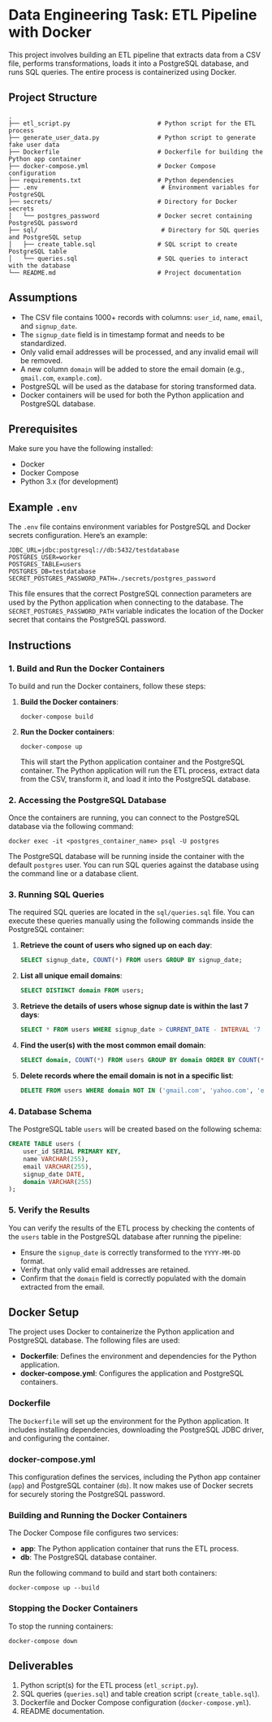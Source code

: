 # Data Engineering Task: ETL Pipeline with Docker

This project involves building an ETL pipeline that extracts data from a CSV file, performs transformations, loads it into a PostgreSQL database, and runs SQL queries. The entire process is containerized using Docker.

## Project Structure

```
.
├── etl_script.py                        # Python script for the ETL process
├── generate_user_data.py                # Python script to generate fake user data
├── Dockerfile                           # Dockerfile for building the Python app container
├── docker-compose.yml                   # Docker Compose configuration
├── requirements.txt                     # Python dependencies
├── .env                                  # Environment variables for PostgreSQL
├── secrets/                             # Directory for Docker secrets
│   └── postgres_password                # Docker secret containing PostgreSQL password
├── sql/                                  # Directory for SQL queries and PostgreSQL setup
│   ├── create_table.sql                 # SQL script to create PostgreSQL table
│   └── queries.sql                      # SQL queries to interact with the database
└── README.md                            # Project documentation
```

## Assumptions

- The CSV file contains 1000+ records with columns: `user_id`, `name`, `email`, and `signup_date`.
- The `signup_date` field is in timestamp format and needs to be standardized.
- Only valid email addresses will be processed, and any invalid email will be removed.
- A new column `domain` will be added to store the email domain (e.g., `gmail.com`, `example.com`).
- PostgreSQL will be used as the database for storing transformed data.
- Docker containers will be used for both the Python application and PostgreSQL database.

## Prerequisites

Make sure you have the following installed:

- Docker
- Docker Compose
- Python 3.x (for development)


## Example `.env`

The `.env` file contains environment variables for PostgreSQL and Docker secrets configuration. Here’s an example:

```
JDBC_URL=jdbc:postgresql://db:5432/testdatabase
POSTGRES_USER=worker
POSTGRES_TABLE=users
POSTGRES_DB=testdatabase
SECRET_POSTGRES_PASSWORD_PATH=./secrets/postgres_password
```

This file ensures that the correct PostgreSQL connection parameters are used by the Python application when connecting to the database. The `SECRET_POSTGRES_PASSWORD_PATH` variable indicates the location of the Docker secret that contains the PostgreSQL password.

## Instructions

### 1. **Build and Run the Docker Containers**

To build and run the Docker containers, follow these steps:

1. **Build the Docker containers**:
   ```
   docker-compose build
   ```

2. **Run the Docker containers**:
   ```
   docker-compose up
   ```

   This will start the Python application container and the PostgreSQL container. The Python application will run the ETL process, extract data from the CSV, transform it, and load it into the PostgreSQL database.

### 2. **Accessing the PostgreSQL Database**

Once the containers are running, you can connect to the PostgreSQL database via the following command:

```
docker exec -it <postgres_container_name> psql -U postgres
```

The PostgreSQL database will be running inside the container with the default `postgres` user. You can run SQL queries against the database using the command line or a database client.

### 3. **Running SQL Queries**

The required SQL queries are located in the `sql/queries.sql` file. You can execute these queries manually using the following commands inside the PostgreSQL container:

1. **Retrieve the count of users who signed up on each day**:
   ```sql
   SELECT signup_date, COUNT(*) FROM users GROUP BY signup_date;
   ```

2. **List all unique email domains**:
   ```sql
   SELECT DISTINCT domain FROM users;
   ```

3. **Retrieve the details of users whose signup date is within the last 7 days**:
   ```sql
   SELECT * FROM users WHERE signup_date > CURRENT_DATE - INTERVAL '7 days';
   ```

4. **Find the user(s) with the most common email domain**:
   ```sql
   SELECT domain, COUNT(*) FROM users GROUP BY domain ORDER BY COUNT(*) DESC LIMIT 1;
   ```

5. **Delete records where the email domain is not in a specific list**:
   ```sql
   DELETE FROM users WHERE domain NOT IN ('gmail.com', 'yahoo.com', 'example.com');
   ```

### 4. **Database Schema**

The PostgreSQL table `users` will be created based on the following schema:

```sql
CREATE TABLE users (
    user_id SERIAL PRIMARY KEY,
    name VARCHAR(255),
    email VARCHAR(255),
    signup_date DATE,
    domain VARCHAR(255)
);
```

### 5. **Verify the Results**

You can verify the results of the ETL process by checking the contents of the `users` table in the PostgreSQL database after running the pipeline:

- Ensure the `signup_date` is correctly transformed to the `YYYY-MM-DD` format.
- Verify that only valid email addresses are retained.
- Confirm that the `domain` field is correctly populated with the domain extracted from the email.

## Docker Setup

The project uses Docker to containerize the Python application and PostgreSQL database. The following files are used:

- **Dockerfile**: Defines the environment and dependencies for the Python application.
- **docker-compose.yml**: Configures the application and PostgreSQL containers.

### Dockerfile

The `Dockerfile` will set up the environment for the Python application. It includes installing dependencies, downloading the PostgreSQL JDBC driver, and configuring the container.

### docker-compose.yml

This configuration defines the services, including the Python app container (`app`) and PostgreSQL container (`db`). It now makes use of Docker secrets for securely storing the PostgreSQL password.

### Building and Running the Docker Containers

The Docker Compose file configures two services:
- **app**: The Python application container that runs the ETL process.
- **db**: The PostgreSQL database container.

Run the following command to build and start both containers:

```
docker-compose up --build
```

### Stopping the Docker Containers

To stop the running containers:

```
docker-compose down
```

## Deliverables

1. Python script(s) for the ETL process (`etl_script.py`).
2. SQL queries (`queries.sql`) and table creation script (`create_table.sql`).
3. Dockerfile and Docker Compose configuration (`docker-compose.yml`).
4. README documentation.
